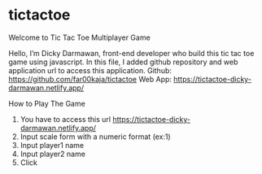 # tictactoe
Welcome to Tic Tac Toe Multiplayer Game

Hello, I’m Dicky Darmawan, front-end developer who build this tic tac toe game using javascript. In this file, I added github repository and web application url to access this application. 
Github: https://github.com/far00kaja/tictactoe
Web App: https://tictactoe-dicky-darmawan.netlify.app/


How to Play The Game
1.	You have to access this url https://tictactoe-dicky-darmawan.netlify.app/
2.	Input scale form with a numeric format (ex:1)
3.	Input player1 name
4.	Input player2 name
5.	Click 
